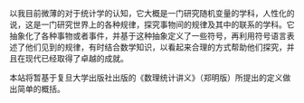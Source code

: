 以我目前微薄的对于统计学的认知，它大概是一门研究随机变量的学科，人性化的说，这是一门研究世界上的各种规律，探究事物间的规律及其中的联系的学科。它抽象化了各种事物或者事件，并基于这种抽象定义了一些符号，再利用符号语言表述了他们见到的规律，有时结合数学知识，以看起来合理的方式帮助他们探究，并且在现代已经取得了卓越的成就。

本站将暂基于复旦大学出版社出版的《数理统计讲义》（郑明版）所提出的定义做出简单的概括。
